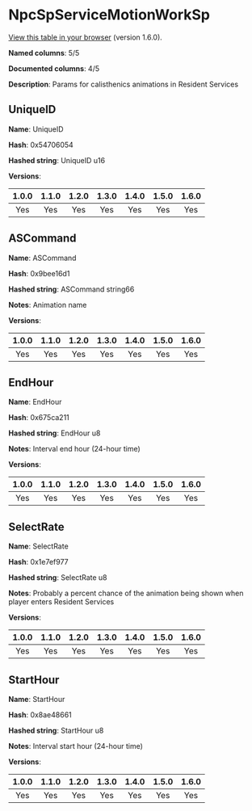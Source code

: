 # NpcSpServiceMotionWorkSp
[View this table in your browser](NpcSpServiceMotionWorkSp-value.md) (version 1.6.0).

**Named columns**: 5/5

**Documented columns**: 4/5

**Description**: Params for calisthenics animations in Resident Services
## UniqueID

**Name**: UniqueID

**Hash**: 0x54706054

**Hashed string**: UniqueID u16

**Versions**: 

 | 1.0.0 | 1.1.0 | 1.2.0 | 1.3.0 | 1.4.0 | 1.5.0 | 1.6.0
|:--:|:--:|:--:|:--:|:--:|:--:|:--:|
| Yes | Yes | Yes | Yes | Yes | Yes | Yes| 


## ASCommand

**Name**: ASCommand

**Hash**: 0x9bee16d1

**Hashed string**: ASCommand string66

**Notes**: Animation name

**Versions**: 

 | 1.0.0 | 1.1.0 | 1.2.0 | 1.3.0 | 1.4.0 | 1.5.0 | 1.6.0
|:--:|:--:|:--:|:--:|:--:|:--:|:--:|
| Yes | Yes | Yes | Yes | Yes | Yes | Yes| 


## EndHour

**Name**: EndHour

**Hash**: 0x675ca211

**Hashed string**: EndHour u8

**Notes**: Interval end hour (24-hour time)

**Versions**: 

 | 1.0.0 | 1.1.0 | 1.2.0 | 1.3.0 | 1.4.0 | 1.5.0 | 1.6.0
|:--:|:--:|:--:|:--:|:--:|:--:|:--:|
| Yes | Yes | Yes | Yes | Yes | Yes | Yes| 


## SelectRate

**Name**: SelectRate

**Hash**: 0x1e7ef977

**Hashed string**: SelectRate u8

**Notes**: Probably a percent chance of the animation being shown when player enters Resident Services

**Versions**: 

 | 1.0.0 | 1.1.0 | 1.2.0 | 1.3.0 | 1.4.0 | 1.5.0 | 1.6.0
|:--:|:--:|:--:|:--:|:--:|:--:|:--:|
| Yes | Yes | Yes | Yes | Yes | Yes | Yes| 


## StartHour

**Name**: StartHour

**Hash**: 0x8ae48661

**Hashed string**: StartHour u8

**Notes**: Interval start hour (24-hour time)

**Versions**: 

 | 1.0.0 | 1.1.0 | 1.2.0 | 1.3.0 | 1.4.0 | 1.5.0 | 1.6.0
|:--:|:--:|:--:|:--:|:--:|:--:|:--:|
| Yes | Yes | Yes | Yes | Yes | Yes | Yes| 


